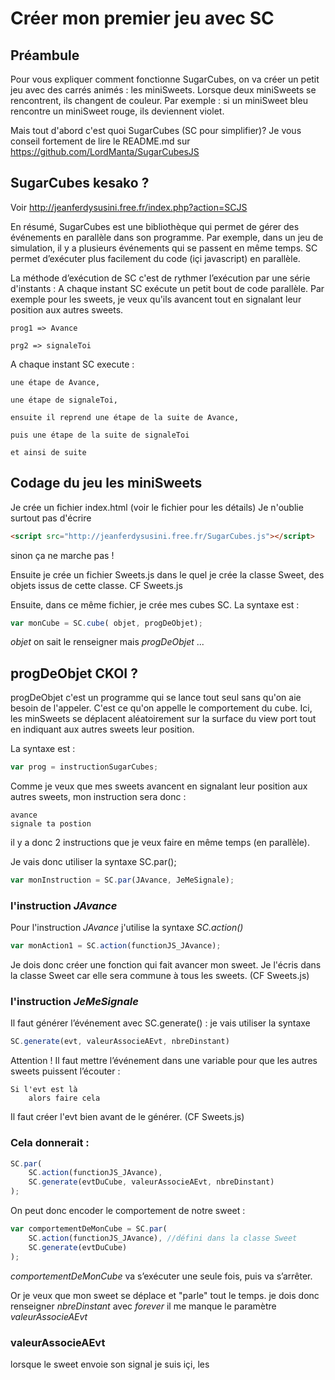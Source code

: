 # Créer mon premier jeu avec SC

## Préambule
Pour vous expliquer comment fonctionne SugarCubes, on va créer un petit jeu avec des carrés animés : les miniSweets.
Lorsque deux miniSweets se rencontrent, ils changent de couleur. 
Par exemple : si un miniSweet bleu rencontre un miniSweet rouge, ils deviennent violet.

Mais tout d'abord c'est quoi SugarCubes (SC pour simplifier)?
Je vous conseil fortement de lire le  README.md  sur https://github.com/LordManta/SugarCubesJS

## SugarCubes kesako ?
Voir http://jeanferdysusini.free.fr/index.php?action=SCJS

En résumé, SugarCubes est une bibliothèque qui permet de gérer des événements en   parallèle dans son programme. 
Par exemple, dans un jeu de simulation, il y a plusieurs événements qui se passent en même temps.
SC permet d’exécuter plus facilement du code (içi javascript) en parallèle.

La méthode d’exécution de SC c'est de rythmer l’exécution par une série d'instants : 
A chaque instant SC exécute un petit bout de code parallèle.
Par exemple pour les sweets, je veux qu'ils avancent tout en signalant leur position aux autres sweets. 
 
	prog1 => Avance
	
	prg2 => signaleToi
	
A chaque instant SC execute :
	
	une étape de Avance,
	
	une étape de signaleToi,
	
	ensuite il reprend une étape de la suite de Avance, 

	puis une étape de la suite de signaleToi 
	
	et ainsi de suite

## Codage du jeu les miniSweets 
Je crée un fichier index.html (voir le fichier pour les détails)
Je n'oublie surtout pas d'écrire
```html 
<script src="http://jeanferdysusini.free.fr/SugarCubes.js"></script>
```
sinon ça ne marche pas !

Ensuite je crée un fichier Sweets.js dans le quel je crée la classe Sweet, des objets issus de cette classe. CF Sweets.js

Ensuite, dans ce même fichier, je crée mes cubes SC. La syntaxe est :
```javascript 
var monCube = SC.cube( objet, progDeObjet);
```

*objet* on sait le renseigner mais *progDeObjet* ...

## progDeObjet CKOI ?
progDeObjet c'est un programme qui se lance tout seul sans qu'on aie besoin de l'appeler. C'est ce qu'on appelle le comportement du cube.
Ici, les minSweets se déplacent aléatoirement sur la surface du view port tout en indiquant aux autres sweets leur position. 

La syntaxe est : 
```javascript 
var prog = instructionSugarCubes;
```

Comme je veux que mes sweets avancent en signalant leur position aux autres sweets, mon instruction sera donc :

	avance
	signale ta postion
	
il y a donc 2 instructions que je veux faire en même temps (en parallèle). 

Je vais donc utiliser la syntaxe SC.par();
```javascript 
var monInstruction = SC.par(JAvance, JeMeSignale);
```

### l'instruction *JAvance*
Pour l'instruction *JAvance* j'utilise la syntaxe *SC.action()*
 
```javascript 
var monAction1 = SC.action(functionJS_JAvance);
```

Je dois donc créer une fonction qui fait avancer mon sweet.
Je l'écris dans la classe Sweet car elle sera commune à tous les sweets. (CF Sweets.js)

### l'instruction *JeMeSignale*
Il faut générer l’événement avec SC.generate() : je vais utiliser la syntaxe 
```javascript 
SC.generate(evt, valeurAssocieAEvt, nbreDinstant)
```
Attention ! Il faut mettre l’événement dans une variable pour que les autres sweets puissent l’écouter :

	Si l'evt est là 
		alors faire cela
Il faut créer l'evt bien avant de le générer. (CF Sweets.js)

### Cela donnerait :
```javascript 
SC.par(
	SC.action(functionJS_JAvance), 
	SC.generate(evtDuCube, valeurAssocieAEvt, nbreDinstant)
);
```

On peut donc encoder le comportement de notre sweet :
```javascript 
var comportementDeMonCube = SC.par(
	SC.action(functionJS_JAvance), //défini dans la classe Sweet
	SC.generate(evtDuCube)
);
```
*comportementDeMonCube* va s’exécuter une seule fois, puis va s’arrêter.

Or je veux que mon sweet se déplace et "parle" tout le temps. je dois donc renseigner *nbreDinstant* avec *forever*
il me manque le paramètre *valeurAssocieAEvt*


### valeurAssocieAEvt
lorsque le sweet envoie son signal je suis içi, les 




